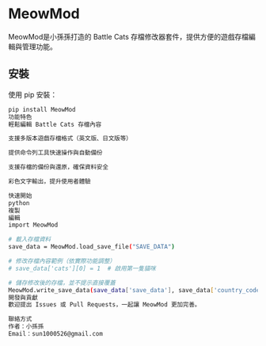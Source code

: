 # MeowMod

MeowMod是小孫孫打造的 Battle Cats 存檔修改器套件，提供方便的遊戲存檔編輯與管理功能。

## 安裝

使用 pip 安裝：

```bash
pip install MeowMod
功能特色
輕鬆編輯 Battle Cats 存檔內容

支援多版本遊戲存檔格式（英文版、日文版等）

提供命令列工具快速操作與自動備份

支援存檔的備份與還原，確保資料安全

彩色文字輸出，提升使用者體驗

快速開始
python
複製
編輯
import MeowMod

# 載入存檔資料
save_data = MeowMod.load_save_file("SAVE_DATA")

# 修改存檔內容範例（依實際功能調整）
# save_data['cats'][0] = 1  # 啟用第一隻貓咪

# 儲存修改後的存檔，並不提示直接覆蓋
MeowMod.write_save_data(save_data['save_data'], save_data['country_code'], "SAVE_DATA", prompt=False)
開發與貢獻
歡迎提出 Issues 或 Pull Requests，一起讓 MeowMod 更加完善。

聯絡方式
作者：小孫孫
Email：sun1000526@gmail.com